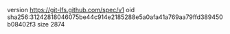 version https://git-lfs.github.com/spec/v1
oid sha256:31242818046075be44c914e2185288e5a0afa41a769aa79ffd389450b08402f3
size 2874
